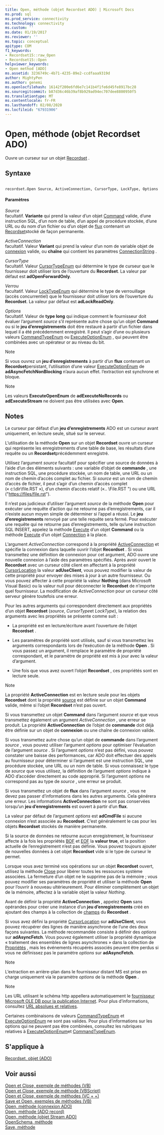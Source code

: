 ```yaml
---
title: Open, méthode (objet Recordset ADO) | Microsoft Docs
ms.prod: sql
ms.prod_service: connectivity
ms.technology: connectivity
ms.custom: ''
ms.date: 01/19/2017
ms.reviewer: ''
ms.topic: conceptual
apitype: COM
f1_keywords:
- Recordset15::raw_Open
- Recordset15::Open
helpviewer_keywords:
- Open method [ADO]
ms.assetid: 3236749c-4b71-4235-89e2-ccdfaaa9319d
author: MightyPen
ms.author: genemi
ms.openlocfilehash: 16142f200e6fd6e7c141b4f1fe6d45fe8917bc28
ms.sourcegitcommit: b87d36c46b39af8b929ad94ec707dee8800950f5
ms.translationtype: MT
ms.contentlocale: fr-FR
ms.lasthandoff: 02/08/2020
ms.locfileid: "67931906"
---
```

# <a name="open-method-ado-recordset"></a>Open, méthode (objet Recordset ADO)
Ouvre un curseur sur un objet [Recordset](../../../ado/reference/ado-api/recordset-object-ado.md) .  
  
## <a name="syntax"></a>Syntaxe  
  
```  
  
recordset.Open Source, ActiveConnection, CursorType, LockType, Options  
```  
  
#### <a name="parameters"></a>Paramètres  
 *Source*  
 facultatif. **Variante** qui prend la valeur d’un objet [Command](../../../ado/reference/ado-api/command-object-ado.md) valide, d’une instruction SQL, d’un nom de table, d’un appel de procédure stockée, d’une URL ou du nom d’un fichier ou d’un objet de [flux](../../../ado/reference/ado-api/stream-object-ado.md) contenant un [Recordset](../../../ado/reference/ado-api/recordset-object-ado.md)stocké de façon permanente.  
  
 *ActiveConnection*  
 facultatif. Valeur **Variant** qui prend la valeur d’un nom de variable objet de [connexion](../../../ado/reference/ado-api/connection-object-ado.md) valide, ou **chaîne** qui contient les paramètres [ConnectionString](../../../ado/reference/ado-api/connectionstring-property-ado.md) .  
  
 *CursorType*  
 facultatif. Valeur [CursorTypeEnum](../../../ado/reference/ado-api/cursortypeenum.md) qui détermine le type de curseur que le fournisseur doit utiliser lors de l’ouverture du **Recordset**. La valeur par défaut est **adOpenForwardOnly**.  
  
 *Verrou*  
 facultatif. Valeur [LockTypeEnum](../../../ado/reference/ado-api/locktypeenum.md) qui détermine le type de verrouillage (accès concurrentiel) que le fournisseur doit utiliser lors de l’ouverture du **Recordset**. La valeur par défaut est **adLockReadOnly**.  
  
 *Options*  
 facultatif. Valeur de **type long** qui indique comment le fournisseur doit évaluer l’argument *source* s’il représente autre chose qu’un objet **Command** ou si le **jeu d’enregistrements** doit être restauré à partir d’un fichier dans lequel il a été précédemment enregistré. Il peut s’agir d’une ou plusieurs valeurs [CommandTypeEnum](../../../ado/reference/ado-api/commandtypeenum.md) ou [ExecuteOptionEnum](../../../ado/reference/ado-api/executeoptionenum.md) , qui peuvent être combinées avec un opérateur or au niveau du bit.  
  
> [!NOTE]
>  Si vous ouvrez un **jeu d’enregistrements** à partir d’un **flux** contenant un **Recordset**persistant, l’utilisation d’une valeur [ExecuteOptionEnum](../../../ado/reference/ado-api/executeoptionenum.md) de **adAsyncFetchNonBlocking** n’aura aucun effet. l’extraction est synchrone et bloque.  
  
> [!NOTE]
>  Les valeurs **ExecuteOpenEnum** de **adExecuteNoRecords** ou **adExecuteStream** ne doivent pas être utilisées avec **Open**.  
  
## <a name="remarks"></a>Notes  
 Le curseur par défaut d’un **jeu d’enregistrements** ADO est un curseur avant uniquement, en lecture seule, situé sur le serveur.  
  
 L’utilisation de la méthode **Open** sur un objet **Recordset** ouvre un curseur qui représente les enregistrements d’une table de base, les résultats d’une requête ou un **Recordset**précédemment enregistré.  
  
 Utilisez l’argument *source* facultatif pour spécifier une source de données à l’aide d’un des éléments suivants : une variable d’objet de **commande** , une instruction SQL, une procédure stockée, un nom de table, une URL ou un nom de chemin d’accès complet au fichier. Si *source* est un nom de chemin d’accès de fichier, il peut s’agir d’un chemin d’accès complet (« c:\dir\file.RST »), d’un chemin d’accès relatif («.. \File.RST ") ou une URL ("<https://files/file.rst>").  
  
 Il n’est pas judicieux d’utiliser l’argument *source* de la méthode **Open** pour exécuter une requête d’action qui ne retourne pas d’enregistrements, car il n’existe aucun moyen simple de déterminer si l’appel a réussi. Le **jeu d’enregistrements** renvoyé par une telle requête sera fermé. Pour exécuter une requête qui ne retourne pas d’enregistrements, telle qu’une instruction SQL INSERT, appelez la méthode [Execute](../../../ado/reference/ado-api/execute-method-ado-command.md) d’un objet **Command** ou la méthode [Execute](../../../ado/reference/ado-api/execute-method-ado-connection.md) d’un objet [Connection](../../../ado/reference/ado-api/connection-object-ado.md) à la place.  
  
 L’argument *ActiveConnection* correspond à la propriété [ActiveConnection](../../../ado/reference/ado-api/activeconnection-property-ado.md) et spécifie la connexion dans laquelle ouvrir l’objet **Recordset** . Si vous transmettez une définition de connexion pour cet argument, ADO ouvre une nouvelle connexion à l’aide des paramètres spécifiés. Après avoir ouvert le **Recordset** avec un curseur côté client en affectant à la propriété [CursorLocation](../../../ado/reference/ado-api/cursorlocation-property-ado.md) la valeur **adUseClient**, vous pouvez modifier la valeur de cette propriété pour envoyer des mises à jour à un autre fournisseur. Ou vous pouvez affecter à cette propriété la valeur **Nothing** (dans Microsoft Visual Basic) ou la valeur null pour déconnecter le **Recordset** de n’importe quel fournisseur. La modification de *ActiveConnection* pour un curseur côté serveur génère toutefois une erreur.  
  
 Pour les autres arguments qui correspondent directement aux propriétés d’un objet **Recordset** (*source*, *CursorType*et *LockType*), la relation des arguments avec les propriétés se présente comme suit :  
  
-   La propriété est en lecture/écriture avant l’ouverture de l’objet **Recordset** .  
  
-   Les paramètres de propriété sont utilisés, sauf si vous transmettez les arguments correspondants lors de l’exécution de la méthode **Open** . Si vous passez un argument, il remplace le paramètre de propriété correspondant, et le paramètre de propriété est mis à jour avec la valeur d’argument.  
  
-   Une fois que vous avez ouvert l’objet **Recordset** , ces propriétés sont en lecture seule.  
  
> [!NOTE]
>  La propriété **ActiveConnection** est en lecture seule pour les objets **Recordset** dont la propriété [source](../../../ado/reference/ado-api/source-property-ado-recordset.md) est définie sur un objet **Command** valide, même si l’objet **Recordset** n’est pas ouvert.  
  
 Si vous transmettez un objet **Command** dans l’argument *source* et que vous transmettez également un argument *ActiveConnection* , une erreur se produit. La propriété **ActiveConnection** de l’objet de **commande** doit déjà être définie sur un objet de **connexion** ou une chaîne de connexion valide.  
  
 Si vous transmettez autre chose qu’un objet de **commande** dans l’argument *source* , vous pouvez utiliser l’argument *options* pour optimiser l’évaluation de l’argument *source* . Si l’argument *options* n’est pas défini, vous pouvez constater une baisse des performances, car ADO doit effectuer des appels au fournisseur pour déterminer si l’argument est une instruction SQL, une procédure stockée, une URL ou un nom de table. Si vous connaissez le type de *source* que vous utilisez, la définition de l’argument *options* indique à ADO d’accéder directement au code approprié. Si l’argument *options* ne correspond pas au type de *source* , une erreur se produit.  
  
 Si vous transmettez un objet de **flux** dans l’argument *source* , vous ne devez pas passer d’informations dans les autres arguments. Cela générera une erreur. Les informations **ActiveConnection** ne sont pas conservées lorsqu’un **jeu d’enregistrements** est ouvert à partir d’un **flux**.  
  
 La valeur par défaut de l’argument *options* est **adCmdFile** si aucune connexion n’est associée au **Recordset**. C’est généralement le cas pour les objets **Recordset** stockés de manière permanente.  
  
 Si la source de données ne retourne aucun enregistrement, le fournisseur affecte à la fois les propriétés [BOF](../../../ado/reference/ado-api/bof-eof-properties-ado.md) et [EOF](../../../ado/reference/ado-api/bof-eof-properties-ado.md) la **valeur true**, et la position actuelle de l’enregistrement n’est pas définie. Vous pouvez toujours ajouter de nouvelles données à cet objet **Recordset** vide si le type de curseur le permet.  
  
 Lorsque vous avez terminé vos opérations sur un objet **Recordset** ouvert, utilisez la méthode [Close](../../../ado/reference/ado-api/close-method-ado.md) pour libérer toutes les ressources système associées. La fermeture d’un objet ne le supprime pas de la mémoire ; vous pouvez modifier ses paramètres de propriété et utiliser la méthode **Open** pour l’ouvrir à nouveau ultérieurement. Pour éliminer complètement un objet de la mémoire, affectez à la variable objet la valeur *Nothing*.  
  
 Avant de définir la propriété **ActiveConnection** , appelez **Open** sans opérandes pour créer une instance d’un **jeu d’enregistrements** créé en ajoutant des champs à la collection de [champs](../../../ado/reference/ado-api/fields-collection-ado.md) du **Recordset** .  
  
 Si vous avez défini la propriété [CursorLocation](../../../ado/reference/ado-api/cursorlocation-property-ado.md) sur **adUseClient**, vous pouvez récupérer des lignes de manière asynchrone de l’une des deux façons suivantes. La méthode recommandée consiste à définir des *options* sur **adAsyncFetch**. Vous pouvez également utiliser la propriété dynamique « traitement des ensembles de lignes asynchrones » dans la collection de [Propriétés](../../../ado/reference/ado-api/properties-collection-ado.md) , mais les événements récupérés associés peuvent être perdus si vous ne définissez pas le paramètre *options* sur **adAsyncFetch**.  
  
> [!NOTE]
>  L’extraction en arrière-plan dans le fournisseur distant MS est prise en charge uniquement via le paramètre *options* de la méthode **Open** .  
  
> [!NOTE]
>  Les URL utilisant le schéma http appellera automatiquement le [fournisseur Microsoft OLE DB pour la publication Internet](../../../ado/guide/appendixes/microsoft-ole-db-provider-for-internet-publishing.md). Pour plus d’informations, consultez [URL absolues et relatives](../../../ado/guide/data/absolute-and-relative-urls.md).  
  
 Certaines combinaisons de valeurs [CommandTypeEnum](../../../ado/reference/ado-api/commandtypeenum.md) et [ExecuteOptionEnum](../../../ado/reference/ado-api/executeoptionenum.md) ne sont pas valides. Pour plus d’informations sur les options qui ne peuvent pas être combinées, consultez les rubriques relatives à [ExecuteOptionEnum](../../../ado/reference/ado-api/executeoptionenum.md)et [CommandTypeEnum](../../../ado/reference/ado-api/commandtypeenum.md).  
  
## <a name="applies-to"></a>S'applique à  
 [Recordset, objet (ADO)](../../../ado/reference/ado-api/recordset-object-ado.md)  
  
## <a name="see-also"></a>Voir aussi  
 [Open et Close, exemple de méthodes (VB)](../../../ado/reference/ado-api/open-and-close-methods-example-vb.md)   
 [Open et Close, exemple de méthode (VBScript)](../../../ado/reference/ado-api/open-and-close-methods-example-vbscript.md)   
 [Open et Close, exemple de méthodes (VC + +)](../../../ado/reference/ado-api/open-and-close-methods-example-vc.md)   
 [Save et Open, exemples de méthodes (VB)](../../../ado/reference/ado-api/save-and-open-methods-example-vb.md)   
 [Open, méthode (connexion ADO)](../../../ado/reference/ado-api/open-method-ado-connection.md)   
 [Open, méthode (ADO record)](../../../ado/reference/ado-api/open-method-ado-record.md)   
 [Open, méthode (objet Stream ADO)](../../../ado/reference/ado-api/open-method-ado-stream.md)   
 [OpenSchema, méthode](../../../ado/reference/ado-api/openschema-method.md)   
 [Save, méthode](../../../ado/reference/ado-api/save-method.md)
